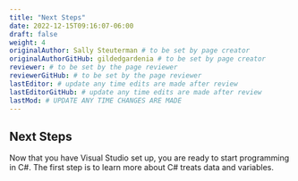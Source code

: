 ```yaml
---
title: "Next Steps"
date: 2022-12-15T09:16:07-06:00
draft: false
weight: 4
originalAuthor: Sally Steuterman # to be set by page creator
originalAuthorGitHub: gildedgardenia # to be set by page creator
reviewer: # to be set by the page reviewer
reviewerGitHub: # to be set by the page reviewer
lastEditor: # update any time edits are made after review
lastEditorGitHub: # update any time edits are made after review
lastMod: # UPDATE ANY TIME CHANGES ARE MADE
---
```


## Next Steps

Now that you have Visual Studio set up, you are ready to start programming in C#. The first step is to learn more about C# treats data and variables.